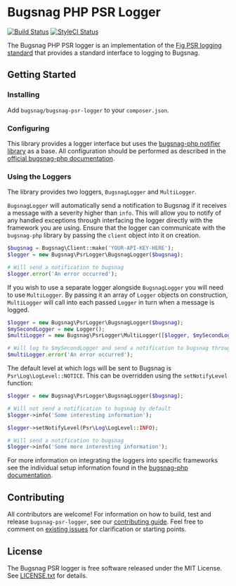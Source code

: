 # Bugsnag PHP PSR Logger

[![Build Status](https://img.shields.io/travis/bugsnag/bugsnag-psr-logger/master.svg?style=flat-square)](https://travis-ci.org/bugsnag/bugsnag-psr-logger)
[![StyleCI Status](https://styleci.io/repos/62041635/shield?branch=master)](https://styleci.io/repos/62041635)


The Bugsnag PHP PSR logger is an implementation of the [Fig PSR logging standard](https://github.com/php-fig/fig-standards/blob/master/accepted/PSR-3-logger-interface.md) that provides a standard interface to logging to Bugsnag.


## Getting Started


### Installing

Add `bugsnag/bugsnag-psr-logger` to your `composer.json`.  

### Configuring

This library provides a logger interface but uses the [bugsnag-php notifier library](https://github.com/bugsnag/bugsnag-php) as a base.  All configuration should be performed as described in the [official bugsnag-php documentation](https://docs.bugsnag.com/platforms/php/).

### Using the Loggers

The library provides two loggers, `BugsnagLogger` and `MultiLogger`.

`BugsnagLogger` will automatically send a notification to Bugsnag if it receives a message with a severity higher than `info`.  This will allow you to notify of any handled exceptions through interfacing the logger directly with the framework you are using.  Ensure that the logger can communicate with the `bugsnag-php` library by passing the `client` object into it on creation.

```php
$bugsnag = Bugsnag\Client::make('YOUR-API-KEY-HERE');
$logger = new Bugsnag\PsrLogger\BugsnagLogger($bugsnag);

# Will send a notification to bugsnag
$logger.error('An error occurred');
```


If you wish to use a separate logger alongside `BugsnagLogger` you will need to use `MultiLogger`.  By passing it an array of `Logger` objects on construction, `MultiLogger` will call into each passed `Logger` in turn when a message is logged.

```php
$logger = new Bugsnag\PsrLogger\BugsnagLogger($bugsnag);
$mySecondLogger = new Logger();
$multiLogger = new Bugsnag\PsrLogger\MultiLogger([$logger, $mySecondLogger]);

# Will log to $mySecondLogger and send a notification to bugsnag through $logger
$multiLogger.error('An error occurred');
```

The default level at which logs will be sent to Bugsnag is `Psr\Log\LogLevel::NOTICE`.  This can be overridden using the `setNotifyLevel` function:

```php
$logger = new Bugsnag\PsrLogger\BugsnagLogger($bugsnag);

# Will not send a notification to bugsnag by default
$logger->info('Some interesting information');

$logger->setNotifyLevel(Psr\Log\LogLevel::INFO);

# Will send a notification to bugsnag
$logger->info('Some more interesting information');
```


For more information on integrating the loggers into specific frameworks see the individual setup information found in the [bugsnag-php documentation](https://docs.bugsnag.com/platforms/php/).


## Contributing

All contributors are welcome! For information on how to build, test and release
`bugsnag-psr-logger`, see our [contributing guide](CONTRIBUTING.md). Feel free
to comment on [existing issues](https://github.com/bugsnag/bugsnag-psr-logger/issues)
for clarification or starting points.

## License

The Bugsnag PSR logger is free software released under the MIT License.
See [LICENSE.txt](LICENSE.txt) for details.

